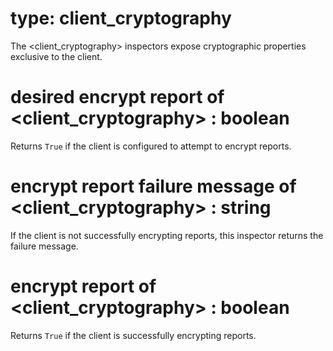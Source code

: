 # type: client_cryptography

The &lt;client_cryptography&gt; inspectors expose cryptographic properties exclusive to the client.

# desired encrypt report of &lt;client_cryptography&gt; : boolean

Returns `True` if the client is configured to attempt to encrypt reports.

# encrypt report failure message of &lt;client_cryptography&gt; : string

If the client is not successfully encrypting reports, this inspector returns the failure message.

# encrypt report of &lt;client_cryptography&gt; : boolean

Returns `True` if the client is successfully encrypting reports.

